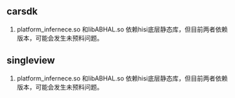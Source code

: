 ## carsdk

1.  platform_infernece.so  和libABHAL.so  依赖hisi底层静态库，但目前两者依赖版本，可能会发生未预料问题。

## singleview

1.  platform_infernece.so  和libABHAL.so  依赖hisi底层静态库，但目前两者依赖版本，可能会发生未预料问题。